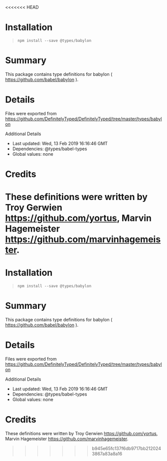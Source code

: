 <<<<<<< HEAD
# Installation
> `npm install --save @types/babylon`

# Summary
This package contains type definitions for babylon ( https://github.com/babel/babylon ).

# Details
Files were exported from https://github.com/DefinitelyTyped/DefinitelyTyped/tree/master/types/babylon

Additional Details
 * Last updated: Wed, 13 Feb 2019 16:16:46 GMT
 * Dependencies: @types/babel-types
 * Global values: none

# Credits
These definitions were written by Troy Gerwien <https://github.com/yortus>, Marvin Hagemeister <https://github.com/marvinhagemeister>.
=======
# Installation
> `npm install --save @types/babylon`

# Summary
This package contains type definitions for babylon ( https://github.com/babel/babylon ).

# Details
Files were exported from https://github.com/DefinitelyTyped/DefinitelyTyped/tree/master/types/babylon

Additional Details
 * Last updated: Wed, 13 Feb 2019 16:16:46 GMT
 * Dependencies: @types/babel-types
 * Global values: none

# Credits
These definitions were written by Troy Gerwien <https://github.com/yortus>, Marvin Hagemeister <https://github.com/marvinhagemeister>.
>>>>>>> b945e65fc137f6db9717bb2120243867a83a8a16
